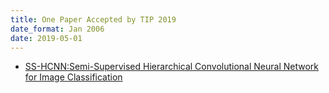 ```yaml
---
title: One Paper Accepted by TIP 2019
date_format: Jan 2006
date: 2019-05-01
---
```


* [SS-HCNN:Semi-Supervised Hierarchical Convolutional Neural Network for Image Classification](https://sg-vilab.github.io/publication/chen2019ss/)


<!--more-->
